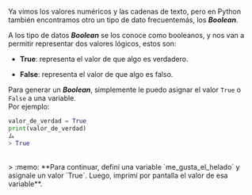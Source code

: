 Ya vimos los valores numéricos y las cadenas de texto, pero en Python también encontramos otro un tipo de dato frecuentemás, los **_Boolean_**.

A los tipo de datos **_Boolean_** se los conoce como booleanos, y nos van a permitir representar dos valores lógicos, estos son:
<br>

* **True**: representa el valor de que algo es verdadero.<br>

* **False**: representa el valor de que algo es falso.<br>

Para generar un **_Boolean_**, simplemente le puedo asignar el valor `True` o `False` a una variable.<br>
Por ejemplo:<br>

``` python
valor_de_verdad = True
print(valor_de_verdad)
ム
> True
```
<br>
> :memo: **Para continuar, definí una variable `me_gusta_el_helado` y asignale un valor `True`. Luego, imprimí por pantalla el valor de esa variable**.